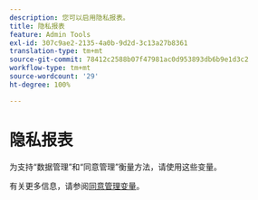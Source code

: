```yaml
---
description: 您可以启用隐私报表。
title: 隐私报表
feature: Admin Tools
exl-id: 307c9ae2-2135-4a0b-9d2d-3c13a27b8361
translation-type: tm+mt
source-git-commit: 78412c2588b07f47981ac0d953893db6b9e1d3c2
workflow-type: tm+mt
source-wordcount: '29'
ht-degree: 100%

---
```


# 隐私报表

为支持“数据管理”和“同意管理”衡量方法，请使用这些变量。

有关更多信息，请参阅[同意管理变量](/help/admin/c-data-governance/consent-variables.md)。
